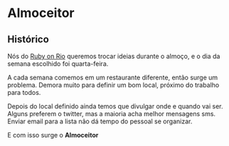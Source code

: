 # Almoceitor

## Histórico
Nós do [Ruby on Rio][rubyonrio] queremos trocar ideias durante o almoço, 
e o dia da semana escolhido foi quarta-feira.

A cada semana comemos em um restaurante diferente, então surge um problema. 
Demora muito para definir um bom local, próximo do trabalho para todos.

Depois do local definido ainda temos que divulgar onde e quando vai ser.
Alguns preferem o twitter, mas a maioria acha melhor mensagens sms.
Enviar email para a lista não dá tempo do pessoal se organizar.

E com isso  surge o **Almoceitor**

[rubyonrio]: http://bit.ly/rubyonrio
